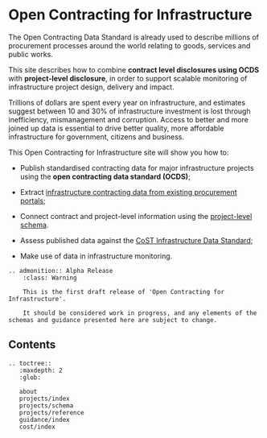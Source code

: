 # Open Contracting for Infrastructure

The Open Contracting Data Standard is already used to describe millions of procurement processes around the world relating to goods, services and public works. 

This site describes how to combine **contract level disclosures using OCDS** with **project-level disclosure**, in order to support scalable monitoring of infrastructure project design, delivery and impact. 

Trillions of dollars are spent every year on infrastructure, and estimates suggest between 10 and 30% of infrastructure investment is lost through inefficiency, mismanagement and corruption. Access to better and more joined up data is essential to drive better quality, more affordable infrastructure for government, citizens and business.

This Open Contracting for Infrastructure site will show you how to:

* Publish standardised contracting data for major infrastructure projects using the **open contracting data standard (OCDS)**;

* Extract [infrastructure contracting data from existing procurement portals](guidance/contracts-to-projects.md);

* Connect contract and project-level information using the [project-level schema](projects/index.md).

* Assess published data against the [CoST Infrastructure Data Standard](cost/index.md);

* Make use of data in infrastructure monitoring.

```eval_rst
.. admonition:: Alpha Release
    :class: Warning

    This is the first draft release of 'Open Contracting for Infrastructure'.

    It should be considered work in progress, and any elements of the schemas and guidance presented here are subject to change. 

```

## Contents

```eval_rst
.. toctree::
   :maxdepth: 2
   :glob:

   about
   projects/index
   projects/schema
   projects/reference
   guidance/index
   cost/index
```








